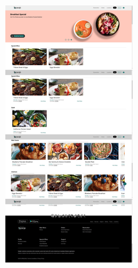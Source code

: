 <br />
<br />
<img src="images/1.png" width=400 height=200 />
<img src="images/2.png" width=400 height=200 />
<img src="images/3.png" width=400 height=200 />
<img src="images/4.png" width=400 height=200 />
<br />
<br />